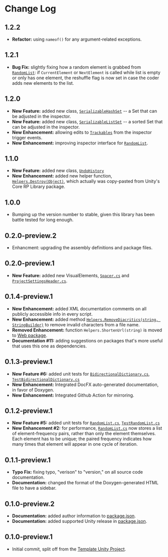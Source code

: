 # Change Log

## 1.2.2

- **Refactor:** using `nameof()` for any argument-related exceptions.

## 1.2.1

- **Bug Fix:** slightly fixing how a random element is grabbed from [`RandomList`](https://github.com/OmiyaGames/omiya-games-common/blob/main/Runtime/RandomList.cs): if `CurrentElement` or `NextElement` is called while list is empty or only has one element, the reshuffle flag is now set in case the coder adds new elements to the list.

## 1.2.0

- **New Feature:** added new class, [`SerializableHashSet`](https://github.com/OmiyaGames/omiya-games-common/blob/main/Runtime/Serializables/SerializableHashSet.cs) -- a Set that can be adjusted in the inspector.
- **New Feature:** added new class, [`SerializableListSet`](https://github.com/OmiyaGames/omiya-games-common/blob/main/Runtime/Serializables/SerializableListSet.cs) -- a sorted Set that can be adjusted in the inspector.
- **New Enhancement:** allowing edits to [`Trackables`](https://github.com/OmiyaGames/omiya-games-common/blob/main/Runtime/Trackable/Trackable.cs) from the inspector trigger events.
- **New Enhancement:** improving inspector interface for [`RandomList`](https://github.com/OmiyaGames/omiya-games-common/blob/main/Runtime/RandomList.cs).

## 1.1.0

- **New Feature:** added new class, [`UndoHistory`](https://github.com/OmiyaGames/omiya-games-common/blob/main/Runtime/UndoHistory.cs)
- **New Enhancement:** added new helper function, [`Helpers.Destroy(Object)`](https://github.com/OmiyaGames/omiya-games-common/blob/main/Runtime/Helpers.cs), which actually was copy-pasted from Unity's Core RP Library package.

## 1.0.0

- Bumping up the version number to stable, given this library has been battle tested for long enough.

## 0.2.0-preview.2

- Enhancment: upgrading the assembly definitions and package files.

## 0.2.0-preview.1

- **New Feature:** added new VisualElements, [`Spacer.cs`](https://github.com/OmiyaGames/omiya-games-common/blob/main/Editor/VisualElements/Spacer.cs) and [`ProjectSettingsHeader.cs`](https://github.com/OmiyaGames/omiya-games-common/blob/main/Editor/VisualElements/ProjectSettingsHeader.cs).

## 0.1.4-preview.1

- **New Enhancement:** added XML documentation comments on all publicly accessible info in every script.
- **New Enhancement:** added method [`Helpers.RemoveDiacritics(string, StringBuilder)`](https://github.com/OmiyaGames/omiya-games-common/blob/main/Runtime/Helpers.cs) to remove invalid characters from a file name.
- **Removed Enhancement:** function `Helpers.ShortenUrl(string)` is moved to [Web package](https://openupm.com/packages/com.omiyagames.web/).
- **Documentation #11:** adding suggestions on packages that's more useful that uses this one as dependencies.

## 0.1.3-preview.1

- **New Feature #6:** added unit tests for [`BidirectionalDictionary.cs`](https://github.com/OmiyaGames/omiya-games-common/blob/main/Runtime/BidirectionalDictionary.cs), [`TestBidirectionalDictionary.cs`](https://github.com/OmiyaGames/omiya-games-common/blob/main/Tests/Editor/TestBidirectionalDictionary.cs)
- **New Enhancement:** Integrated DocFX auto-generated documentation, in favor of Doxygen.
- **New Enhancement:** Integrated Github Action for mirroring.

## 0.1.2-preview.1

- **New Feature #5:** added unit tests for [`RandomList.cs`](https://github.com/OmiyaGames/omiya-games-common/blob/main/Runtime/RandomList.cs), [`TestRandomList.cs`](https://github.com/OmiyaGames/omiya-games-common/blob/main/Tests/Editor/TestRandomList.cs)
- **New Enhancement #2:** for performance, [`RandomList.cs`](https://github.com/OmiyaGames/omiya-games-common/blob/main/Runtime/RandomList.cs) now stores a list of element-frequency pairs, rather than only the element themselves. Each element has to be unique; the paired frequency indicates how many times that element will appear in one cycle of iteration.

## 0.1.1-preview.1

- **Typo Fix:** fixing typo, "verison" to "version," on all source code documentation.
- **Documentation:** changed the format of the Doxygen-generated HTML file to have a sidebar.

## 0.1.0-preview.2

- **Documentation:** added author information to [package.json](https://github.com/OmiyaGames/omiya-games-common/blob/main/package.json).
- **Documentation:** added supported Unity release in [package.json](https://github.com/OmiyaGames/omiya-games-common/blob/main/package.json).

## 0.1.0-preview.1

- Initial commit, split off from the [Template Unity Project](https://github.com/OmiyaGames/template-unity-project).
